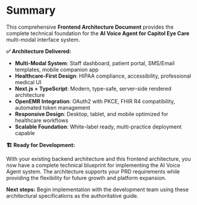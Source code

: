 # Summary

This comprehensive **Frontend Architecture Document** provides the complete technical foundation for the **AI Voice Agent for Capitol Eye Care** multi-modal interface system.

**✅ Architecture Delivered:**

- **Multi-Modal System**: Staff dashboard, patient portal, SMS/Email templates, mobile companion app
- **Healthcare-First Design**: HIPAA compliance, accessibility, professional medical UI
- **Next.js + TypeScript**: Modern, type-safe, server-side rendered architecture
- **OpenEMR Integration**: OAuth2 with PKCE, FHIR R4 compatibility, automated token management
- **Responsive Design**: Desktop, tablet, and mobile optimized for healthcare workflows
- **Scalable Foundation**: White-label ready, multi-practice deployment capable

**🏗️ Ready for Development:**

With your existing backend architecture and this frontend architecture, you now have a complete technical blueprint for implementing the AI Voice Agent system. The architecture supports your PRD requirements while providing the flexibility for future growth and platform expansion.

**Next steps:** Begin implementation with the development team using these architectural specifications as the authoritative guide.
